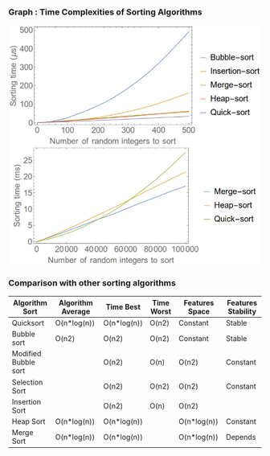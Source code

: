 ### Graph : Time Complexities of Sorting Algorithms
<img src="images/comparison.png"/>

### Comparison with other sorting algorithms

|Algorithm Sort 	|Algorithm Average |	Time Best |	Time Worst |	Features Space |	Features Stability|
|-----------------------|------------------|--------------|---------------|--------------------|------------------------|
|Quicksort 	|O(n*log(n)) |	O(n*log(n)) |	O(n2) |	Constant |	Stable|
|Bubble sort 	|O(n2) |	O(n2) |	O(n2) |	Constant |	Stable|
|Modified Bubble sort| |	O(n2) |	O(n) 	|O(n2) 	|Constant |	Stable|
|Selection Sort |	|O(n2) |	O(n2) |	O(n2) 	|Constant |	Stable|
|Insertion Sort |	|O(n2) |	O(n) 	|O(n2) |	|Constant |	Stable|
|Heap Sort 	|O(n*log(n)) |	O(n*log(n)) |	|O(n*log(n)) |	Constant |	Unstable|
|Merge Sort 	|O(n*log(n)) |	O(n*log(n)) |	|O(n*log(n)) |	Depends |	Stable|
